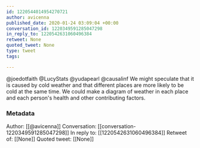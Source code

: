 ```yaml
---
id: 1220544014954270721
author: avicenna
published_date: 2020-01-24 03:09:04 +00:00
conversation_id: 1220349591285047298
in_reply_to: 1220542631060496384
retweet: None
quoted_tweet: None
type: tweet
tags:

---
```


@joedotfaith @LucyStats @yudapearl @causalinf We might speculate that it is caused by cold weather and that different places are more likely to be cold at the same time. We could make a diagram of weather in each place and each person's health and other contributing factors.

### Metadata

Author: [[@avicenna]]
Conversation: [[conversation-1220349591285047298]]
In reply to: [[1220542631060496384]]
Retweet of: [[None]]
Quoted tweet: [[None]]
